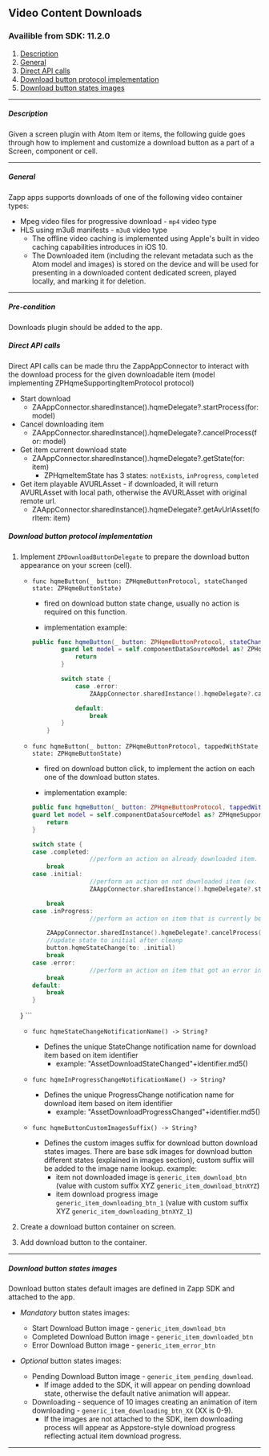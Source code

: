 ## Video Content Downloads
### Availible from SDK: 11.2.0

1. <a href="#description">Description</a>
2. <a href="#general">General</a>
2. <a href="#direct-api-calls">Direct API calls</a>
3. <a href="#protocol-implementation">Download button protocol implementation</a>
4. <a href="#download-button-states-images">Download button states images</a>
* * *

<a name="description" />

##### Description
Given a screen plugin with Atom Item or items, the following guide goes through how to implement and customize a download button as a part of a Screen, component or cell.

***

<a name="general" />

##### General

Zapp apps supports downloads of one of the following video container types:
* Mpeg video files for progressive download - `mp4` video type
* HLS using m3u8 manifests - `m3u8` video type
	- The offline video caching is implemented using Apple's built in video caching capabilities introduces in iOS 10.
	- The Downloaded item (including the relevant metadata such as the Atom model and images) is stored on the device and will be used for presenting in a downloaded content dedicated screen, played locally, and marking it for deletion.

***

##### Pre-condition
Downloads plugin should be added to the app.

<a name="direct-api-calls" />

##### Direct API calls
Direct API calls can be made thru the ZappAppConnector to interact with the download process for the given downloadable item (model implementing ZPHqmeSupportingItemProtocol protocol)
* Start download
	- ZAAppConnector.sharedInstance().hqmeDelegate?.startProcess(for: model)
* Cancel downloading item
	- ZAAppConnector.sharedInstance().hqmeDelegate?.cancelProcess(for: model)
* Get item current download state
	- ZAAppConnector.sharedInstance().hqmeDelegate?.getState(for: item)
		- ZPHqmeItemState has 3 states: `notExists`, `inProgress`, `completed`
* Get item playable AVURLAsset - if downloaded, it will return AVURLAsset with local path, otherwise the AVURLAsset with original remote url.
	- ZAAppConnector.sharedInstance().hqmeDelegate?.getAvUrlAsset(forItem: item)

<a name="protocol-implementation" />

##### Download button protocol implementation
1. Implement `ZPDownloadButtonDelegate` to prepare the download button appearance on your screen (cell).

	* `func hqmeButton(_ button: ZPHqmeButtonProtocol, stateChanged state: ZPHqmeButtonState)`
		- fired on download button state change, usually no action is required on this function.

		- implementation example:
		```swift
		public func hqmeButton(_ button: ZPHqmeButtonProtocol, stateChanged state: ZPHqmeButtonState) {
		        guard let model = self.componentDataSourceModel as? ZPHqmeSupportingItemProtocol else {
		            return
		        }

		        switch state {
		            case .error:
		                ZAAppConnector.sharedInstance().hqmeDelegate?.cancelProcess(for: model)

		            default:
		                break
		        }
		    }
		```

	* `func hqmeButton(_ button: ZPHqmeButtonProtocol, tappedWithState state: ZPHqmeButtonState)`
		- fired on download button click, to implement the action on each one of the download button states.

		- implementation example:

		```swift
		public func hqmeButton(_ button: ZPHqmeButtonProtocol, tappedWithState state: ZPHqmeButtonState) {
        guard let model = self.componentDataSourceModel as? ZPHqmeSupportingItemProtocol else {
            return
        }

        switch state {
        case .completed:
						//perform an action on already downloaded item. (ex. remove)
            break
        case .initial:
						//perform an action on not downloaded item (ex. start downloading)
						ZAAppConnector.sharedInstance().hqmeDelegate?.startProcess(for: model)

            break
        case .inProgress:
						//perform an action on item that is currently being downloaded

            ZAAppConnector.sharedInstance().hqmeDelegate?.cancelProcess(for: model)
            //update state to initial after cleanp
            button.hqmeStateChange(to: .initial)
            break
        case .error:
						//perform an action on item that got an error in downloading. (ex. remove)
            break
        default:
            break
        }
    }
		```

	* `func hqmeStateChangeNotificationName() -> String?`
		- Defines the unique StateChange notification name for download item based on item identifier
			- example: "AssetDownloadStateChanged"+identifier.md5()

	* `func hqmeInProgressChangeNotificationName() -> String?`
		- Defines the unique ProgressChange notification name for download item based on item identifier
			- example: "AssetDownloadProgressChanged"+identifier.md5()

	* `func hqmeButtonCustomImagesSuffix() -> String?`
		- Defines the custom images suffix for download button download states images.
		There are base sdk images for download button different states (explained in images section), custom suffix will be added to the image name lookup.
		example:
			 - item not downloaded image is `generic_item_download_btn` (value with custom suffix XYZ `generic_item_download_btnXYZ`)
			 - item download progress image `generic_item_downloading_btn_1` (value with custom suffix XYZ `generic_item_downloading_btnXYZ_1`)

2. Create a download button container on screen.
3. Add download button to the container.

***

<a name="download-button-states-images" />

##### Download button states images

Download button states default images are defined in Zapp SDK and attached to the app.
* *Mandatory* button states images:
	- Start Download Button image - `generic_item_download_btn`
	- Completed Download Button image - `generic_item_downloaded_btn`
	- Error Download Button image - `generic_item_error_btn`

* *Optional* button states images:
	- Pending Download Button image - `generic_item_pending_download`.
		- If image added to the SDK, it will appear on pending download state, otherwise the default native animation will appear.
	- Downloading - sequence of 10 images creating an animation of item downloading - `generic_item_downloading_btn_XX` (XX is 0-9).
		- If the images are not attached to the SDK, item downloading process will appear as Appstore-style download progress reflecting actual item download progress.
***
